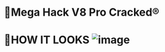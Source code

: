 # 🔰Mega Hack V8 Pro Cracked®️



# 📔**HOW IT LOOKS** ![image](https://github.com/user-attachments/assets/e64b9578-c64b-4346-a8a3-07166a3d2596)

